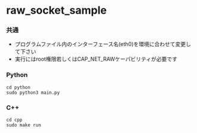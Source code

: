 # raw_socket_sample

### 共通
- プログラムファイル内のインターフェース名(eth0)を環境に合わせて変更して下さい
- 実行にはroot権限若しくはCAP_NET_RAWケーパビリティが必要です

### Python
```
cd python
sudo python3 main.py
```


### C++
```
cd cpp
sudo make run
```